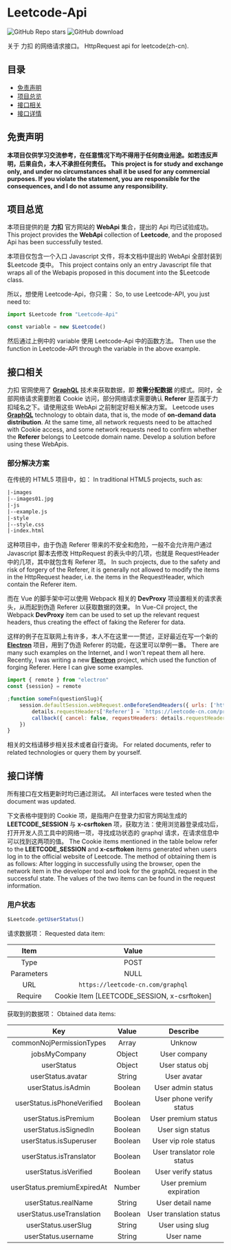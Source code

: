 # Leetcode-Api

<img alt="GitHub Repo stars" src="https://img.shields.io/github/stars/NeserCode/Leetcode-Api">    <img title="GitHub download" src="https://img.shields.io/github/downloads/NeserCode/Leetcode-Api/total"/>  



关于 力扣 的网络请求接口。
HttpRequest api for leetcode(zh-cn).

## 目录

* [免责声明](#免责声明)
* [项目总览](#项目总览)
* [接口相关](#接口相关)
* [接口详情](#接口详情)

## 免责声明

**本项目仅供学习交流参考，在任意情况下均不得用于任何商业用途。如若违反声明，后果自负，本人不承担任何责任。**
**This project is for study and exchange only, and under no circumstances shall it be used for any commercial purposes. If you violate the statement, you are responsible for the consequences, and I do not assume any responsibility.**

## 项目总览

本项目提供的是 **力扣** 官方网站的 **WebApi** 集合，提出的 Api 均已试验成功。
This project provides the **WebApi** collection of **Leetcode**, and the proposed Api has been successfully tested.

本项目仅包含一个入口 Javascript 文件，将本文档中提出的 WebApi 全部封装到 $Leetcode 类中。
This project contains only an entry Javascript file that wraps all of the Webapis proposed in this document into the $Leetcode class.

所以，想使用 Leetcode-Api，你只需：
So, to use Leetcode-API, you just need to:

```javascript
import $Leetcode from "Leetcode-Api"

const variable = new $Leetcode()
```

然后通过上例中的 variable 使用 Leetcode-Api 中的函数方法。
Then use the function in Leetcode-API through the variable in the above example.

## 接口相关

力扣 官网使用了 [**GraphQL**](https://graphql.org/) 技术来获取数据，即 **按需分配数据** 的模式。同时，全部网络请求需要附着 Cookie 访问，部分网络请求需要确认 **Referer** 是否属于力扣域名之下。请使用这些 WebApi 之前制定好相关解决方案。
Leetcode uses [**GraphQL**](https://graphql.org/) technology to obtain data, that is, the mode of **on-demand data distribution**. At the same time, all network requests need to be attached with Cookie access, and some network requests need to confirm whether the **Referer** belongs to Leetcode domain name. Develop a solution before using these WebApis.

### 部分解决方案

在传统的 HTML5 项目中，如：
In traditional HTML5 projects, such as:

```html
|-images
|--images01.jpg
|-js
|--example.js
|-style
|--style.css
|-index.html
```

这种项目中，由于伪造 Referer 带来的不安全和危险，一般不会允许用户通过 Javascript 脚本去修改 HttpRequest 的表头中的几项，也就是 RequestHeader 中的几项，其中就包含有 Referer 项。
In such projects, due to the safety and risk of forgery of the Referer, it is generally not allowed to modify the items in the HttpRequest header, i.e. the items in the RequestHeader, which contain the Referer item.

而在 Vue 的脚手架中可以使用 Webpack 相关的 **DevProxy** 项设置相关的请求表头，从而起到伪造 Referer 以获取数据的效果。
In Vue-Cil project, the Webpack **DevProxy** item can be used to set up the relevant request headers, thus creating the effect of faking the Referer for data.

这样的例子在互联网上有许多，本人不在这里一一赘述，正好最近在写一个新的 [**Electron**](https://www.electronjs.org/) 项目，用到了伪造 Referer 的功能，在这里可以举例一番。
There are many such examples on the Internet, and I won't repeat them all here. Recently, I was writing a new [**Electron**](https://www.electronjs.org/) project, which used the function of forging Referer. Here I can give some examples.

```javascript
import { remote } from "electron"
const {session} = remote

;function someFn(questionSlug){
    session.defaultSession.webRequest.onBeforeSendHeaders({ urls: ['https://leetcode-cn.com/problems/*'] }, (details, callback) => {
        details.requestHeaders['Referer'] = `https://leetcode-cn.com/problems/${questionSlug}/submissions/`
        callback({ cancel: false, requestHeaders: details.requestHeaders })
    })
}
```

相关的文档请移步相关技术或者自行查询。
For related documents, refer to related technologies or query them by yourself.

## 接口详情

所有接口在文档更新时均已通过测试。
All interfaces were tested when the document was updated.

下文表格中提到的 Cookie 项，是指用户在登录力扣官方网站生成的 **LEETCODE_SESSION** 与 **x-csrftoken** 项，获取方法：使用浏览器登录成功后，打开开发人员工具中的网络一项，寻找成功状态的 graphql 请求，在请求信息中可以找到这两项的值。
The Cookie items mentioned in the table below refer to the **LEETCODE_SESSION** and **x-csrftoken** items generated when users log in to the official website of Leetcode. The method of obtaining them is as follows: After logging in successfully using the browser, open the network item in the developer tool and look for the graphQL request in the successful state. The values of the two items can be found in the request information.

### 用户状态

```javascript
$Leetcode.getUserStatus()
```

请求数据项：
Requested data item:

|    Item    |                    Value                    |
| :--------: | :-----------------------------------------: |
|    Type    |                    POST                     |
| Parameters |                    NULL                     |
|    URL     |      `https://leetcode-cn.com/graphql`      |
|  Require   | Cookie Item [LEETCODE_SESSION, x-csrftoken] |

获取到的数据项：
Obtained data items:

|             Key             |  Value  |          Describe           |
| :-------------------------: | :-----: | :-------------------------: |
|  commonNojPermissionTypes   |  Array  |           Unknow            |
|        jobsMyCompany        | Object  |        User company         |
|         userStatus          | Object  |       User status obj       |
|      userStatus.avatar      | String  |         User avatar         |
|     userStatus.isAdmin      | Boolean |      User admin status      |
| userStatus.isPhoneVerified  | Boolean |  User phone verify status   |
|    userStatus.isPremium     | Boolean |     User premium status     |
|    userStatus.isSignedIn    | Boolean |      User sign status       |
|   userStatus.isSuperuser    | Boolean |    User vip role status     |
|   userStatus.isTranslator   | Boolean | User translator role status |
|    userStatus.isVerified    | Boolean |     User verify status      |
| userStatus.premiumExpiredAt | Number  |   User premium expiration   |
|     userStatus.realName     | String  |      User detail name       |
|  userStatus.useTranslation  | Boolean |   User translation status   |
|     userStatus.userSlug     | String  |       User using slug       |
|     userStatus.username     | String  |          User name          |

